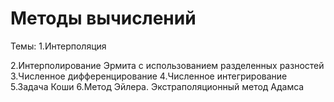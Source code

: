 # Методы вычислений
Темы:
1.Интерполяция

2.Интерполирование Эрмита с использованием разделенных разностей
3.Численное дифференцирование
4.Численное интегрирование
5.Задача Коши
6.Метод Эйлера. Экстраполяционный метод Адамса

